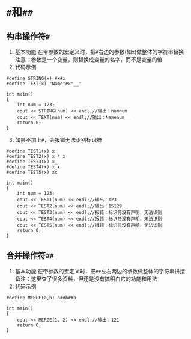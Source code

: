 # `#`和`##`

## 构串操作符`#`
1. 基本功能
在带参数的宏定义时，把`#`右边的参数(如x)做整体的字符串替换  
注意：参数是一个变量，则替换成变量的名字，而不是变量的值  
2. 代码示例
```
#define STRING(x) #x#x
#define TEXT(x) "Name"#x"__"

int main()
{
	int num = 123;
	cout << STRING(num) << endl;//输出：numnum
	cout << TEXT(num) << endl;//输出：Namenum__
	return 0;
}
```
3. 如果不加上`#`，会报错无法识别标识符
```
#define TEST1(x) x
#define TEST2(x) x * x
#define TEST3(x) x_
#define TEST4(x) x_x
#define TEST5(x) xx

int main()
{
	int num = 123;
	cout << TEST1(num) << endl;//输出：123
	cout << TEST2(num) << endl;//输出：15129
	cout << TEST3(num) << endl;//报错：标识符没有声明，无法识别
	cout << TEST4(num) << endl;//报错：标识符没有声明，无法识别
	cout << TEST5(num) << endl;//报错：标识符没有声明，无法识别
	return 0;
}
```


## 合并操作符`##`
1. 基本功能
在带参数的宏定义时，把`##`左右两边的参数做整体的字符串拼接  
备注：这里查了很多资料，但还是没有搞明白它的功能和用法  
2. 代码示例
```
#define MERGE(a,b) a##b##a

int main()
{
	cout << MERGE(1, 2) << endl;//输出：121
	return 0;
}
```